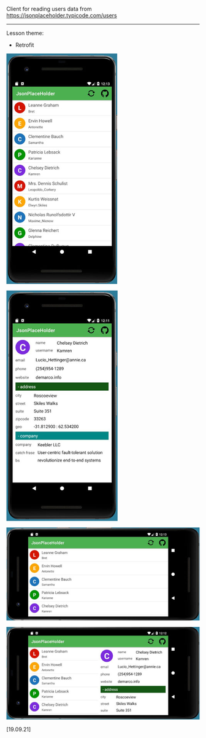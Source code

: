 Client for reading users data from 
https://jsonplaceholder.typicode.com/users

----

Lesson theme:
- Retrofit

![alt text](Screenshot_00.jpg)

![alt text](Screenshot_01.jpg)

![alt text](Screenshot_02.jpg)

![alt text](Screenshot_03.jpg)

[19.09.21]